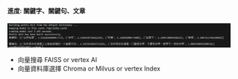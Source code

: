 ### 
#### 進度: 關鍵字、關鍵句、文章
![alt text](image.png)
- 向量搜尋 FAISS or vertex AI
- 向量資料庫選擇 Chroma or Milvus or vertex Index
